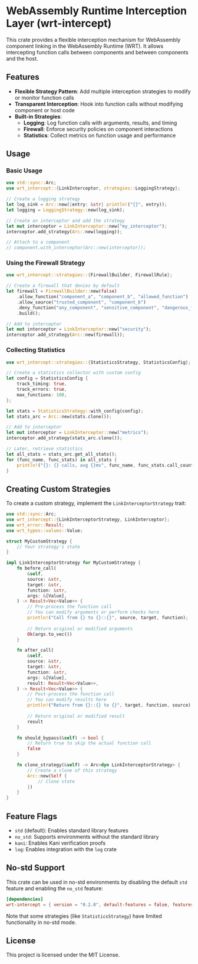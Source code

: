 # WebAssembly Runtime Interception Layer (wrt-intercept)

This crate provides a flexible interception mechanism for WebAssembly component linking in the WebAssembly Runtime (WRT). It allows intercepting function calls between components and between components and the host.

## Features

- **Flexible Strategy Pattern**: Add multiple interception strategies to modify or monitor function calls
- **Transparent Interception**: Hook into function calls without modifying component or host code
- **Built-in Strategies**:
  - **Logging**: Log function calls with arguments, results, and timing
  - **Firewall**: Enforce security policies on component interactions
  - **Statistics**: Collect metrics on function usage and performance

## Usage

### Basic Usage

```rust
use std::sync::Arc;
use wrt_intercept::{LinkInterceptor, strategies::LoggingStrategy};

// Create a logging strategy
let log_sink = Arc::new(|entry: &str| println!("{}", entry));
let logging = LoggingStrategy::new(log_sink);

// Create an interceptor and add the strategy
let mut interceptor = LinkInterceptor::new("my_interceptor");
interceptor.add_strategy(Arc::new(logging));

// Attach to a component
// component.with_interceptor(Arc::new(interceptor));
```

### Using the Firewall Strategy

```rust
use wrt_intercept::strategies::{FirewallBuilder, FirewallRule};

// Create a firewall that denies by default
let firewall = FirewallBuilder::new(false)
    .allow_function("component_a", "component_b", "allowed_function")
    .allow_source("trusted_component", "component_b")
    .deny_function("any_component", "sensitive_component", "dangerous_function")
    .build();

// Add to interceptor
let mut interceptor = LinkInterceptor::new("security");
interceptor.add_strategy(Arc::new(firewall));
```

### Collecting Statistics

```rust
use wrt_intercept::strategies::{StatisticsStrategy, StatisticsConfig};

// Create a statistics collector with custom config
let config = StatisticsConfig {
    track_timing: true,
    track_errors: true,
    max_functions: 100,
};

let stats = StatisticsStrategy::with_config(config);
let stats_arc = Arc::new(stats.clone());

// Add to interceptor
let mut interceptor = LinkInterceptor::new("metrics");
interceptor.add_strategy(stats_arc.clone());

// Later, retrieve statistics
let all_stats = stats_arc.get_all_stats();
for (func_name, func_stats) in all_stats {
    println!("{}: {} calls, avg {}ms", func_name, func_stats.call_count, func_stats.avg_time_ms);
}
```

## Creating Custom Strategies

To create a custom strategy, implement the `LinkInterceptorStrategy` trait:

```rust
use std::sync::Arc;
use wrt_intercept::{LinkInterceptorStrategy, LinkInterceptor};
use wrt_error::Result;
use wrt_types::values::Value;

struct MyCustomStrategy {
    // Your strategy's state
}

impl LinkInterceptorStrategy for MyCustomStrategy {
    fn before_call(
        &self,
        source: &str,
        target: &str,
        function: &str,
        args: &[Value],
    ) -> Result<Vec<Value>> {
        // Pre-process the function call
        // You can modify arguments or perform checks here
        println!("Call from {} to {}::{}", source, target, function);
        
        // Return original or modified arguments
        Ok(args.to_vec())
    }

    fn after_call(
        &self,
        source: &str,
        target: &str,
        function: &str,
        args: &[Value],
        result: Result<Vec<Value>>,
    ) -> Result<Vec<Value>> {
        // Post-process the function call
        // You can modify results here
        println!("Return from {}::{} to {}", target, function, source);
        
        // Return original or modified result
        result
    }

    fn should_bypass(&self) -> bool {
        // Return true to skip the actual function call
        false
    }

    fn clone_strategy(&self) -> Arc<dyn LinkInterceptorStrategy> {
        // Create a clone of this strategy
        Arc::new(Self {
            // Clone state
        })
    }
}
```

## Feature Flags

- `std` (default): Enables standard library features
- `no_std`: Supports environments without the standard library
- `kani`: Enables Kani verification proofs
- `log`: Enables integration with the `log` crate

## No-std Support

This crate can be used in no-std environments by disabling the default `std` feature and enabling the `no_std` feature:

```toml
[dependencies]
wrt-intercept = { version = "0.2.0", default-features = false, features = ["no_std"] }
```

Note that some strategies (like `StatisticsStrategy`) have limited functionality in no-std mode.

## License

This project is licensed under the MIT License.